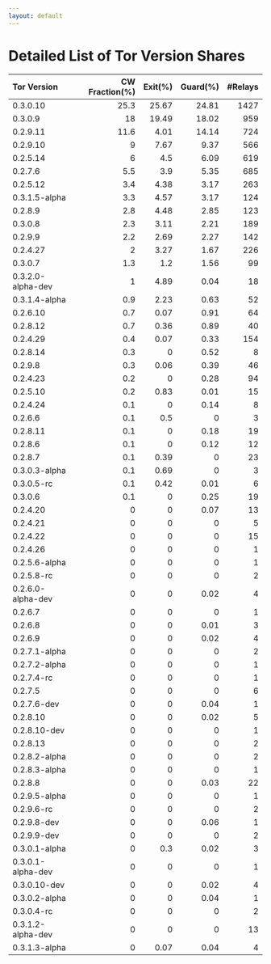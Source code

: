 ```yaml
---
layout: default
---
```



# Detailed List of Tor Version Shares

| Tor Version       |   CW Fraction(%) |   Exit(%) |   Guard(%) |   #Relays |
|:------------------|-----------------:|----------:|-----------:|----------:|
| 0.3.0.10          |             25.3 |     25.67 |      24.81 |      1427 |
| 0.3.0.9           |             18   |     19.49 |      18.02 |       959 |
| 0.2.9.11          |             11.6 |      4.01 |      14.14 |       724 |
| 0.2.9.10          |              9   |      7.67 |       9.37 |       566 |
| 0.2.5.14          |              6   |      4.5  |       6.09 |       619 |
| 0.2.7.6           |              5.5 |      3.9  |       5.35 |       685 |
| 0.2.5.12          |              3.4 |      4.38 |       3.17 |       263 |
| 0.3.1.5-alpha     |              3.3 |      4.57 |       3.17 |       124 |
| 0.2.8.9           |              2.8 |      4.48 |       2.85 |       123 |
| 0.3.0.8           |              2.3 |      3.11 |       2.21 |       189 |
| 0.2.9.9           |              2.2 |      2.69 |       2.27 |       142 |
| 0.2.4.27          |              2   |      3.27 |       1.67 |       226 |
| 0.3.0.7           |              1.3 |      1.2  |       1.56 |        99 |
| 0.3.2.0-alpha-dev |              1   |      4.89 |       0.04 |        18 |
| 0.3.1.4-alpha     |              0.9 |      2.23 |       0.63 |        52 |
| 0.2.6.10          |              0.7 |      0.07 |       0.91 |        64 |
| 0.2.8.12          |              0.7 |      0.36 |       0.89 |        40 |
| 0.2.4.29          |              0.4 |      0.07 |       0.33 |       154 |
| 0.2.8.14          |              0.3 |      0    |       0.52 |         8 |
| 0.2.9.8           |              0.3 |      0.06 |       0.39 |        46 |
| 0.2.4.23          |              0.2 |      0    |       0.28 |        94 |
| 0.2.5.10          |              0.2 |      0.83 |       0.01 |        15 |
| 0.2.4.24          |              0.1 |      0    |       0.14 |         8 |
| 0.2.6.6           |              0.1 |      0.5  |       0    |         3 |
| 0.2.8.11          |              0.1 |      0    |       0.18 |        19 |
| 0.2.8.6           |              0.1 |      0    |       0.12 |        12 |
| 0.2.8.7           |              0.1 |      0.39 |       0    |        23 |
| 0.3.0.3-alpha     |              0.1 |      0.69 |       0    |         3 |
| 0.3.0.5-rc        |              0.1 |      0.42 |       0.01 |         6 |
| 0.3.0.6           |              0.1 |      0    |       0.25 |        19 |
| 0.2.4.20          |              0   |      0    |       0.07 |        13 |
| 0.2.4.21          |              0   |      0    |       0    |         5 |
| 0.2.4.22          |              0   |      0    |       0    |        15 |
| 0.2.4.26          |              0   |      0    |       0    |         1 |
| 0.2.5.6-alpha     |              0   |      0    |       0    |         1 |
| 0.2.5.8-rc        |              0   |      0    |       0    |         2 |
| 0.2.6.0-alpha-dev |              0   |      0    |       0.02 |         4 |
| 0.2.6.7           |              0   |      0    |       0    |         1 |
| 0.2.6.8           |              0   |      0    |       0.01 |         3 |
| 0.2.6.9           |              0   |      0    |       0.02 |         4 |
| 0.2.7.1-alpha     |              0   |      0    |       0    |         2 |
| 0.2.7.2-alpha     |              0   |      0    |       0    |         1 |
| 0.2.7.4-rc        |              0   |      0    |       0    |         1 |
| 0.2.7.5           |              0   |      0    |       0    |         6 |
| 0.2.7.6-dev       |              0   |      0    |       0.04 |         1 |
| 0.2.8.10          |              0   |      0    |       0.02 |         5 |
| 0.2.8.10-dev      |              0   |      0    |       0    |         1 |
| 0.2.8.13          |              0   |      0    |       0    |         2 |
| 0.2.8.2-alpha     |              0   |      0    |       0    |         2 |
| 0.2.8.3-alpha     |              0   |      0    |       0    |         1 |
| 0.2.8.8           |              0   |      0    |       0.03 |        22 |
| 0.2.9.5-alpha     |              0   |      0    |       0    |         1 |
| 0.2.9.6-rc        |              0   |      0    |       0    |         2 |
| 0.2.9.8-dev       |              0   |      0    |       0.06 |         1 |
| 0.2.9.9-dev       |              0   |      0    |       0    |         2 |
| 0.3.0.1-alpha     |              0   |      0.3  |       0.02 |         3 |
| 0.3.0.1-alpha-dev |              0   |      0    |       0    |         1 |
| 0.3.0.10-dev      |              0   |      0    |       0.02 |         4 |
| 0.3.0.2-alpha     |              0   |      0    |       0.04 |         1 |
| 0.3.0.4-rc        |              0   |      0    |       0    |         2 |
| 0.3.1.2-alpha-dev |              0   |      0    |       0    |        13 |
| 0.3.1.3-alpha     |              0   |      0.07 |       0.04 |         4 |